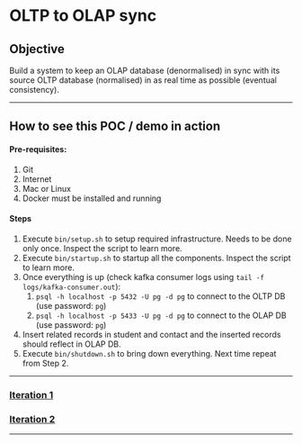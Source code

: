 # OLTP to OLAP sync

## Objective

Build a system to keep an OLAP database (denormalised) in sync with its source OLTP database (normalised) in as real time as possible (eventual consistency).

---

## How to see this POC / demo in action

#### Pre-requisites:

1. Git
1. Internet
1. Mac or Linux
1. Docker must be installed and running

#### Steps

1. Execute `bin/setup.sh` to setup required infrastructure. Needs to be done only once. Inspect the script to learn more.
1. Execute `bin/startup.sh` to startup all the components. Inspect the script to learn more.
1. Once everything is up (check kafka consumer logs using `tail -f logs/kafka-consumer.out`):
    1. `psql -h localhost -p 5432 -U pg -d pg` to connect to the OLTP DB (use password: `pg`)
    1. `psql -h localhost -p 5433 -U pg -d pg` to connect to the OLAP DB (use password: `pg`)
1. Insert related records in student and contact and the inserted records should reflect in OLAP DB.
1. Execute `bin/shutdown.sh` to bring down everything. Next time repeat from Step 2.

---

### [Iteration 1](docs/iteration1.md)

### [Iteration 2](docs/iteration2.md)

---